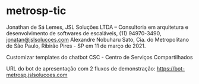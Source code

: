 # metrosp-tic

Jonathan de Sá Lemes, JSL Soluções LTDA – Consultoria em arquitetura e desenvolvimento de softwares de escaláveis, (11) 94970-3490, jonatan@jslsolucoes.com
Alexandre Nobuharu Sato, Cia. do Metropolitano de São Paulo, Ribirão Pires - SP em 11 de março de 2021.

Customizar templates do chatbot CSC - Centro de Serviços Compartilhados

URL do bot de apresentação com 2 fluxos de demonstração:                                        https://bot-metrosp.jslsolucoes.com
